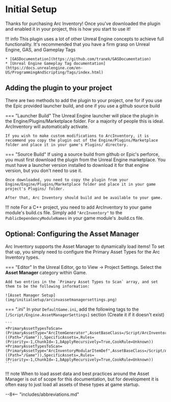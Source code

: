 # Initial Setup

Thanks for purchasing Arc Inventory!  Once you've downloaded the plugin and enabled it in your project, this is how you start to use it!

!!! info 
    This plugin uses a lot of other Unreal Engine concepts to achieve full functionality.  It's recommended that you have a firm grasp on Unreal Engine, GAS, and Gameplay Tags

    * [GASDocumentation](https://github.com/tranek/GASDocumentation)
    * [Unreal Engine Gameplay Tag documentation](https://docs.unrealengine.com/en-US/ProgrammingAndScripting/Tags/index.html)

## Adding the plugin to your project

There are two methods to add the plugin to your project, one for if you use the Epic provided launcher build, and one if you use a github source build

=== "Launcher Build"
    The Unreal Engine launcher will place the plugin in the Engine/Plugins/Marketplace folder.  For a majority of people this is ideal.  ArcInventory will automatically activate.

    If you wish to make custom modifications to ArcInventory, it is recommend you copy the plugin out of the Engine/Plugins/Marketplace folder and place it in your game's Plugins/ directory.      

=== "Source Build"
    If using a source build from github or Epic's perforce, you must first download the plugin from the Unreal Engine marketplace.  You must have a launcher version installed to download it for that engine version, but you don't need to use it.

    Once downloaded, you need to copy the plugin from your Engine/Engine/Plugins/Marketplace folder and place it in your game project's Plugins/ folder.  

    After that, Arc Inventory should build and be available to your game.


!!! note
    For a C++ project, you need to add ArcInventory to your game module's build.cs file.  Simply add `"ArcInventory"` to the `PublicDependencyModuleNames` in your game module's .build.cs file.  

## Optional: Configuring the Asset Manager

Arc Inventory supports the Asset Manager to dynamically load items!  To set that up, you simply need to configure the Primary Asset Types for the Arc Inventory types.

=== "Editor"
    In the Unreal Editor, go to View -> Project Settings.  Select the **Asset Manager** category within Game.

    Add two entries in the `Primary Asset Types to Scan` array, and set them to be the following information:

    ![Asset Manager Setup](img/initialsetup/arcinvassetmanagersettings.png)

=== ".ini"
    In your `DefaultGame.ini`, add the following tags to the `[/Script/Engine.AssetManagerSettings]` section (Create it if it doesn't exist)

    ```
    +PrimaryAssetTypesToScan=(PrimaryAssetType="ArcItemGenerator",AssetBaseClass=/Script/ArcInventory.ArcItemGenerator,bHasBlueprintClasses=True,bIsEditorOnly=False,Directories=((Path="/Game")),SpecificAssets=,Rules=(Priority=-1,ChunkId=-1,bApplyRecursively=True,CookRule=Unknown))
    +PrimaryAssetTypesToScan=(PrimaryAssetType="ArcInventoryModularItemDef",AssetBaseClass=/Script/ArcInventory.ArcInventoryModularItemDef,bHasBlueprintClasses=false,bIsEditorOnly=False,Directories=((Path="/Game")),SpecificAssets=,Rules=(Priority=-1,ChunkId=-1,bApplyRecursively=True,CookRule=Unknown))
    ```

!!! note
    When to load asset data and best practices around the Asset Manager is out of scope for this documentation, but for development it is often easy to just load all assets of these types at game startup.  


--8<-- "includes/abbreviations.md"
